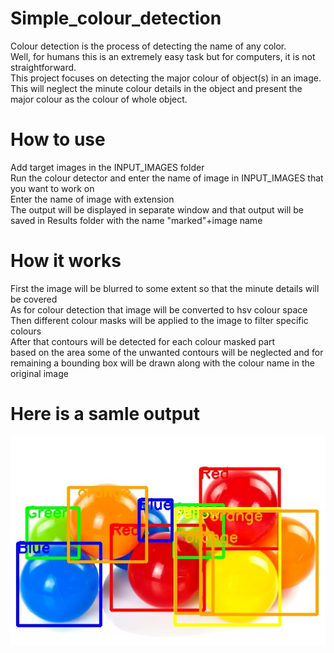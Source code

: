 # Simple_colour_detection
Colour detection is the process of detecting the name of any color.<br/>
Well, for humans this is an extremely easy task but for computers, it is not straightforward.<br/>
This project focuses on detecting the major colour of object(s) in an image.<br />
This will neglect the minute colour details in the object and present the major colour as the colour of whole object.
# How to use
Add target images in the INPUT_IMAGES folder<br />
Run the colour detector and enter the name of image in INPUT_IMAGES that you want to work on <br />
Enter the name of image with extension<br />
The output will be displayed in separate window and that output will be saved in Results folder with the name "marked"+image name <br />
# How it works
First the image will be blurred to some extent so that the minute details will be covered<br />
As for colour detection that image will be converted to hsv colour space <br />
Then different colour masks will be applied to the image to filter specific colours<br />
After that contours will be detected for each colour masked part <br />
based on the area some of the unwanted contours will be neglected and for remaining a bounding box will be drawn along with the colour name in the original image
# Here is a samle output
![alt text](https://github.com/Kashyap2502/Simple_colour_detection/blob/main/Results/markedballs.jpg?raw=true)
